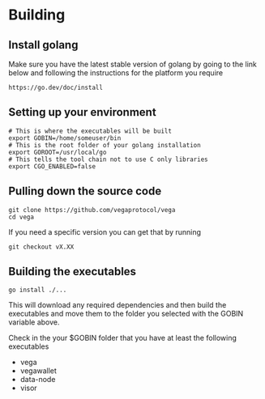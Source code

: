 # Building

## Install golang
Make sure you have the latest stable version of golang by going to the link below and following the instructions for the platform you require

`https://go.dev/doc/install`

## Setting up your environment
``` code
# This is where the executables will be built
export GOBIN=/home/someuser/bin
# This is the root folder of your golang installation
export GOROOT=/usr/local/go
# This tells the tool chain not to use C only libraries
export CGO_ENABLED=false
```

## Pulling down the source code
``` script
git clone https://github.com/vegaprotocol/vega
cd vega
```

If you need a specific version you can get that by running

``` script
git checkout vX.XX
``` 

## Building the executables

``` script
go install ./...
```

This will download any required dependencies and then build the executables and move them to the folder you selected with the GOBIN variable above.

Check in the your $GOBIN folder that you have at least the following executables

* vega
* vegawallet
* data-node
* visor





